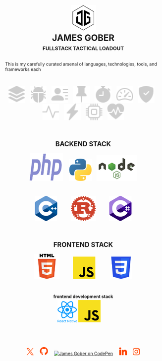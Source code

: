 <h1 align="center">
    <picture>
        <source media="(prefers-color-scheme: dark)" srcset="./media/jamesgober-logo-dark.png">
        <img width="81" height="81" alt="Official brand mark and logo of James Gober. Image shows JG stylish initials encased in a hexagon outline." src="./media/jamesgober-logo.png">
    </picture>
    <br>
    <b>JAMES GOBER</b>
    <br>
    <sup>
      <small><small>
        FULLSTACK TACTICAL LOADOUT
      </small></small>
    </sup>
</h1>

This is my carefully curated arsenal of languages, technologies, tools, and frameworks each 

<!--
**jamesgober/jamesgober** is a ✨ _special_ ✨ repository because its `README.md` (this file) appears on your GitHub profile.

Here are some ideas to get you started:

- 🔭 I’m currently working on ...
- 🌱 I’m currently learning ...
- 👯 I’m looking to collaborate on ...
- 🤔 I’m looking for help with ...
- 💬 Ask me about ...
- 📫 How to reach me: ...
- 😄 Pronouns: ...
- ⚡ Fun fact: ...
-->


&nbsp;

<div align="center">
    <img width="54" height="54" alt="Technology Stack" src="media/icons/stack.svg">
    &nbsp;&nbsp;
    <img width="54" height="54" alt="Bug" src="media/icons/bug.svg">
    &nbsp;&nbsp;
    <img width="54" height="54" alt="Contributer" src="media/icons/contribute.svg">
    &nbsp;&nbsp;
    <img width="54" height="54" alt="Push Pin Stack" src="media/icons/push-pin.svg">
    &nbsp;&nbsp;
    <img width="54" height="54" alt="Stopwatch" src="media/icons/stopwatch.svg">
    &nbsp;&nbsp;
    <img width="54" height="54" alt="Speedometer" src="media/icons/speedometer.svg">
    &nbsp;&nbsp;
    <img width="54" height="54" alt="Security Shield" src="media/icons/shield.svg">
    &nbsp;&nbsp;
    <img width="54" height="54" alt="Activity Monitor" src="media/icons/activity.svg">
    &nbsp;&nbsp;
    <img width="54" height="54" alt="Lightning" src="media/icons/lightning.svg">
    &nbsp;&nbsp;
    <img width="54" height="54" alt="CPU" src="media/icons/cpu.svg">
    &nbsp;&nbsp;
    <img width="54" height="54" alt="Heartbeat Monitor" src="media/icons/heartbeat.svg"></div>

&nbsp;

<div align="center">
    <h2>BACKEND STACK</h2>
    <a href="#" title="PHP 8x" target="_blank"><img width="108" height="90" alt="PHP 8x" src="./media/langs/php.svg"></a>
    &nbsp;&nbsp;&nbsp;
    <a href="#" title="Python" target="_blank"><img width="72" height="auto" alt="Python" src="./media/langs/python.svg"></a>
    &nbsp;&nbsp;
    <a href="#" title="Nodejs" target="_blank"><img width="130" height="auto" alt="Nodejs" src="./media/langs/nodejs.svg"></a>
</div>

&nbsp;

<div align="center">
    <a href="#" title="C++" target="_blank"><img width="72" height="auto" alt="React Native" src="./media/langs/cpp.svg"></a>
    &nbsp;&nbsp;&nbsp;&nbsp;&nbsp;&nbsp;&nbsp;&nbsp&nbsp;
    <a href="#" title="Rust" target="_blank"><img width="81" height="auto" alt="Rust" src="./media/langs/rust.svg"></a>
    &nbsp;&nbsp;&nbsp;&nbsp;&nbsp;&nbsp;&nbsp;&nbsp;&nbsp
    <a href="#" title="C#" target="_blank"><img width="72" height="auto" alt="React Native" src="./media/langs/cs.svg"></a>
</div>

&nbsp;

<div align="center">
    <h2>FRONTEND STACK</h2>
    <a href="#" title="HTML 5" target="_blank"><img width="81" height="auto" alt="HTML 5" src="./media/langs/html.svg"></a>
    &nbsp;&nbsp;&nbsp;&nbsp;&nbsp;&nbsp;&nbsp;&nbsp;&nbsp;
    <a href="#" target="_blank"><img width="72" height="auto" alt="JavaScript" src="./media/langs/js.svg"></a>
    &nbsp;&nbsp;&nbsp;&nbsp;&nbsp;&nbsp;&nbsp;&nbsp;&nbsp;&nbsp;
    <a href="#" title="CSS" target="_blank"><img width="72" height="auto" alt="CSS 3" src="./media/langs/css.svg"></a>
</div>

&nbsp;

<div align="center">
    <b>frontend development stack</b>
    <br>
    <a href="#" target="_blank"><img width="63" height="auto" alt="React Native" src="./media/langs/react-native.svg"></a>
    <a href="#" target="_blank"><img width="72" height="auto" alt="React Native" src="./media/langs/js.svg"></a>
    &nbsp;&nbsp;&nbsp;&nbsp;&nbsp;&nbsp;
</div>

&nbsp;

&nbsp;


<div align="center">
    <a href="https://x.com/jamesgober" target="_blank">
        <img width="23" height="23" alt="James Gober on X.com" src="./media/social/x.svg"></a>
    &nbsp;&nbsp;&nbsp;
    <a href="https://github.com/jamesgober" target="_blank">
        <img width="27" height="27" alt="James Gober on GitHub" src="./media/social/github.svg"></a>
    &nbsp;&nbsp;&nbsp;
    <a href="https://codepen.io/jamesgober" target="_blank">
        <img width="26" height="26" alt="James Gober on CodePen" src="./media/social/codepen.svg?"></a>
    &nbsp;&nbsp;&nbsp;
    <a href="https://linkedin.com/in/jamesgober" target="_blank">
        <img width="25" height="25" alt="James Gober on LinkedIn" src="./media/social/linkedin.svg"></a>
    &nbsp;&nbsp;&nbsp;
    <a href="https://instagram.com/jamesgober" target="_blank">
        <img width="23" height="23" alt="James Gober on Instagram" src="./media/social/instagram.svg"></a>
</div>
